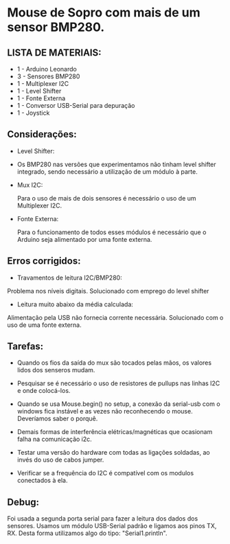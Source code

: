 # Mouse de Sopro com mais de um sensor BMP280.
## 
##

## LISTA DE MATERIAIS:

- 1 - Arduino Leonardo 
- 3 - Sensores BMP280 
- 1 - Multiplexer I2C 
- 1 - Level Shifter
- 1 - Fonte Externa 
- 1 - Conversor USB-Serial para depuração
- 1 - Joystick

## Considerações:
* Level Shifter:
- Os BMP280 nas versões que experimentamos não tinham level shifter  integrado, sendo necessário a utilização de um módulo à parte.  

* Mux I2C:

    Para o uso de mais de dois sensores é necessário o uso de um Multiplexer I2C.

* Fonte Externa:

    Para o funcionamento de todos esses módulos é necessário que o Arduino seja alimentado por uma fonte externa.


## Erros corrigidos: 
* Travamentos de leitura I2C/BMP280: 

Problema nos níveis digitais. Solucionado com emprego do level shifter 

* Leitura muito abaixo da média calculada: 

Alimentação pela USB não fornecia corrente necessária. Solucionado com o uso de uma fonte externa.

## Tarefas:
* Quando os fios da saída do mux são tocados pelas mãos, os valores lidos dos senseros mudam.

* Pesquisar se é necessário o uso de resistores de pullups nas linhas I2C e onde colocá-los. 

* Quando se usa Mouse.begin() no setup, a conexão da serial-usb com o windows fica instável e as vezes não reconhecendo o mouse. Deveríamos saber o porquê.

* Demais formas de interferência elétricas/magnéticas que ocasionam falha na comunicação i2c.

* Testar uma versão do hardware com todas as ligações soldadas, ao invés do uso de cabos jumper. 

* Verificar se a frequência do I2C é compatível com os modulos conectados à ela.

## Debug:
Foi usada a segunda porta serial para fazer a leitura dos dados dos sensores. Usamos um módulo USB-Serial padrão e ligamos aos pinos TX, RX. Desta forma utilizamos algo do tipo:  "Serial1.println". 
